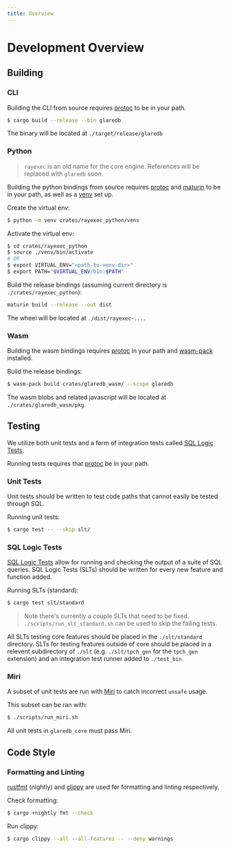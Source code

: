 ```yaml
---
title: Overview
---
```


# Development Overview

## Building

### CLI

Building the CLI from source requires [protoc] to be in your path.

```sh
$ cargo build --release --bin glaredb
```

The binary will be located at `./target/release/glaredb`

### Python

> `rayexec` is an old name for the core engine. References will be replaced with
> `glaredb` soon.

Building the python bindings from source requires [protoc] and [maturin] to be
in your path, as well as a [venv] set up.

Create the virtual env:

```sh
$ python -m venv crates/rayexec_python/venv
```

Activate the virtual env:

```sh
$ cd crates/rayexec_python
$ source ./venv/bin/activate
# OR
$ export VIRTUAL_ENV="<path-to-venv-dir>"
$ export PATH="$VIRTUAL_ENV/bin:$PATH"
```

Build the release bindings (assuming current directory is
`./crates/rayexec_python`):

```sh
maturin build --release --out dist
```

The wheel will be located at `./dist/rayexec-...`.

### Wasm

Building the wasm bindings requires [protoc] in your path and [wasm-pack]
installed.

Build the release bindings:

```sh
$ wasm-pack build crates/glaredb_wasm/ --scope glaredb
```

The wasm blobs and related javascript will be located at `./crates/glaredb_wasm/pkg`.

## Testing

We utilize both unit tests and a form of integration tests called [SQL Logic
Tests].

Running tests requires that [protoc] be in your path.

### Unit Tests

Unit tests should be written to test code paths that cannot easily be tested
through SQL.

Running unit tests: 

```sh
$ cargo test -- --skip slt/
```

### SQL Logic Tests

[SQL Logic Tests] allow for running and checking the output of a suite of SQL
queries. SQL Logic Tests (SLTs) should be written for every new feature and
function added.

Running SLTs (standard):

```sh
$ cargo test slt/standard
```

> Note there's currently a couple SLTs that need to be fixed.
> `./scripts/run_slt_standard.sh` can be used to skip the failing tests.

All SLTs testing core features should be placed in the `./slt/standard`
directory. SLTs for testing features outside of core should be placed in a
relevent subdirectory of `./slt` (e.g. `./slt/tpch_gen` for the `tpch_gen`
extension) and an integration test runner added to `./test_bin`.

### Miri

A subset of unit tests are run with [Miri] to catch incorrect `unsafe` usage.

This subset can be ran with:

```sh
$ ./scripts/run_miri.sh
```

All unit tests in `glaredb_core` must pass Miri.

## Code Style

### Formatting and Linting

[rustfmt] (nightly) and [clippy] are used for formatting and linting
respectively.

Check formatting:

```sh
$ cargo +nightly fmt --check
```

Run clippy:

```sh
$ cargo clippy --all --all-features -- --deny warnings
```

[SQL Logic Tests]: https://www.sqlite.org/sqllogictest/doc/trunk/about.wiki
[protoc]: https://protobuf.dev/installation/
[wasm-pack]: https://github.com/rustwasm/wasm-pack
[venv]: https://docs.python.org/3/library/venv.html
[maturin]: https://github.com/PyO3/maturin
[Miri]: https://github.com/rust-lang/miri
[rustfmt]: https://github.com/rust-lang/rustfmt
[clippy]: https://github.com/rust-lang/rust-clippy
